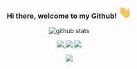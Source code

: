 
<div align="center">

  ### Hi there, welcome to my Github! <img src="https://github.com/ABSphreak/ABSphreak/blob/master/gifs/Hi.gif" width="30px">
  ![github stats](https://github-readme-stats.vercel.app/api?username=npankov&show_icons=true)
  
</div>  

<div align="center">
   <a href="https://npankov.github.io/">
    <img src="https://img.shields.io/badge/website-green">
   </a>
  
   <a href="https://www.linkedin.com/in/pankof/">
    <img src="https://img.shields.io/badge/linkedin-pankof-blue">
   </a>
  
   <a href="https://www.instagram.com/nikooooolai/">
    <img src="https://img.shields.io/badge/instagram-nikooooolai-red">
   </a>
   
   ![](https://visitor-badge.glitch.me/badge?page_id=npankov.npankov)


</div>


